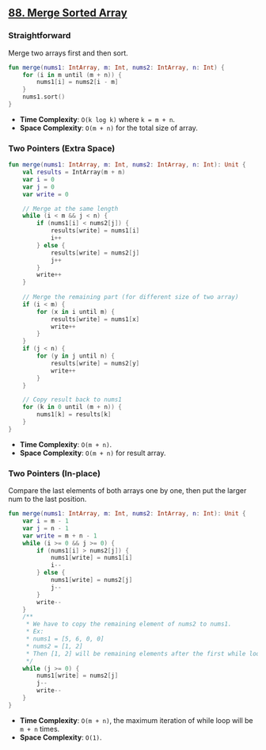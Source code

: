 ## [88. Merge Sorted Array](https://leetcode.com/problems/merge-sorted-array/)

### Straightforward
Merge two arrays first and then sort.

```kotlin
fun merge(nums1: IntArray, m: Int, nums2: IntArray, n: Int) {
    for (i in m until (m + n)) {
        nums1[i] = nums2[i - m]
    }
    nums1.sort()
}
```

* **Time Complexity**: `O(k log k)` where `k = m + n`.
* **Space Complexity**: `O(m + n)` for the total size of array.

### Two Pointers (Extra Space)
```kotlin
fun merge(nums1: IntArray, m: Int, nums2: IntArray, n: Int): Unit {
    val results = IntArray(m + n)
    var i = 0
    var j = 0
    var write = 0

    // Merge at the same length
    while (i < m && j < n) {
        if (nums1[i] < nums2[j]) {
            results[write] = nums1[i]
            i++
        } else {
            results[write] = nums2[j]
            j++
        }
        write++
    }
    
    // Merge the remaining part (for different size of two array)
    if (i < m) {
        for (x in i until m) {
            results[write] = nums1[x]
            write++
        }
    }
    if (j < n) {
        for (y in j until n) {
            results[write] = nums2[y]
            write++
        }
    }

    // Copy result back to nums1
    for (k in 0 until (m + n)) {
        nums1[k] = results[k]
    }
}
```

* **Time Complexity**: `O(m + n)`.
* **Space Complexity**: `O(m + n)` for result array.

### Two Pointers (In-place)
Compare the last elements of both arrays one by one, then put the larger num to the last position.

```kotlin
fun merge(nums1: IntArray, m: Int, nums2: IntArray, n: Int): Unit {
    var i = m - 1
    var j = n - 1
    var write = m + n - 1
    while (i >= 0 && j >= 0) {
        if (nums1[i] > nums2[j]) {
            nums1[write] = nums1[i]
            i--
        } else {
            nums1[write] = nums2[j]
            j--
        }
        write--
    }
    /**
     * We have to copy the remaining element of nums2 to nums1.
     * Ex:
     * nums1 = [5, 6, 0, 0]
     * nums2 = [1, 2]
     * Then [1, 2] will be remaining elements after the first while loop, so we just simply copy the remaining part.
     */
    while (j >= 0) {
        nums1[write] = nums2[j]
        j--
        write--
    }
}
```

* **Time Complexity**: `O(m + n)`, the maximum iteration of while loop will be `m + n` times.
* **Space Complexity**: `O(1)`.
